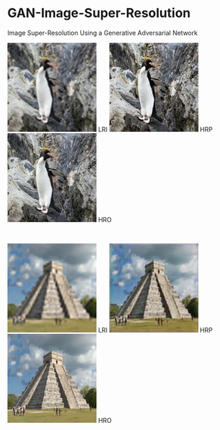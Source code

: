 # GAN-Image-Super-Resolution
Image Super-Resolution Using a Generative Adversarial Network



<img src="samples/results/inp_LR.png" width="200"/> LRI <img src="samples/results/predict_HR.png" width="200"/> HRP <img src="samples/results/ref_HR.png" width="200"/>  HRO

<br>

<img src="samples/results/inp_LR1.png" width="200"/> LRI <img src="samples/results/predict_HR1.png" width="200"/> HRP <img src="samples/results/ref_HR1.png" width="200"/>  HRO

